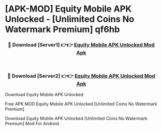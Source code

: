 # [APK-MOD] Equity Mobile APK Unlocked - [Unlimited Coins No Watermark Premium] qf6hb



<div align="center">
<h3>🔴 Download [Server1] 👉👉 <a href="https://momento.my/?title=Equity_Mobile_APK_Unlocked">Equity Mobile APK Unlocked Mod Apk</a></h3><br>

<h3>🔴 Download [Server2] 👉👉 <a href="https://momento.my/?title=Equity_Mobile_APK_Unlocked">Equity Mobile APK Unlocked Mod Apk</a></h3>
</div>



Download Equity Mobile APK Unlocked 

Free APK MOD Equity Mobile APK Unlocked [Unlimited Coins No Watermark Premium]

Download Equity Mobile APK Unlocked [Unlimited Coins No Watermark Premium] Mod For Android
